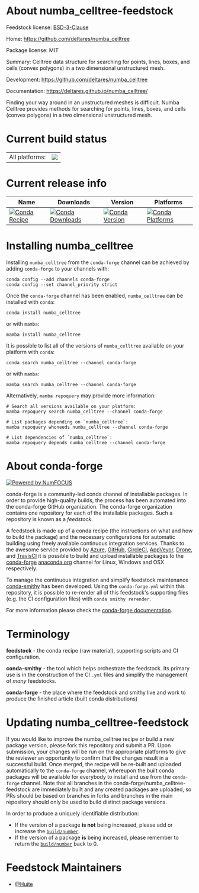 About numba_celltree-feedstock
==============================

Feedstock license: [BSD-3-Clause](https://github.com/conda-forge/numba_celltree-feedstock/blob/main/LICENSE.txt)

Home: https://github.com/deltares/numba_celltree

Package license: MIT

Summary: Celltree data structure for searching for points, lines, boxes, and cells
(convex polygons) in a two dimensional unstructured mesh.


Development: https://github.com/deltares/numba_celltree

Documentation: https://deltares.github.io/numba_celltree/

Finding your way around in an unstructured meshes is difficult. Numba Celltree
provides methods for searching for points, lines, boxes, and cells (convex
polygons) in a two dimensional unstructured mesh.


Current build status
====================


<table><tr><td>All platforms:</td>
    <td>
      <a href="https://dev.azure.com/conda-forge/feedstock-builds/_build/latest?definitionId=14871&branchName=main">
        <img src="https://dev.azure.com/conda-forge/feedstock-builds/_apis/build/status/numba_celltree-feedstock?branchName=main">
      </a>
    </td>
  </tr>
</table>

Current release info
====================

| Name | Downloads | Version | Platforms |
| --- | --- | --- | --- |
| [![Conda Recipe](https://img.shields.io/badge/recipe-numba_celltree-green.svg)](https://anaconda.org/conda-forge/numba_celltree) | [![Conda Downloads](https://img.shields.io/conda/dn/conda-forge/numba_celltree.svg)](https://anaconda.org/conda-forge/numba_celltree) | [![Conda Version](https://img.shields.io/conda/vn/conda-forge/numba_celltree.svg)](https://anaconda.org/conda-forge/numba_celltree) | [![Conda Platforms](https://img.shields.io/conda/pn/conda-forge/numba_celltree.svg)](https://anaconda.org/conda-forge/numba_celltree) |

Installing numba_celltree
=========================

Installing `numba_celltree` from the `conda-forge` channel can be achieved by adding `conda-forge` to your channels with:

```
conda config --add channels conda-forge
conda config --set channel_priority strict
```

Once the `conda-forge` channel has been enabled, `numba_celltree` can be installed with `conda`:

```
conda install numba_celltree
```

or with `mamba`:

```
mamba install numba_celltree
```

It is possible to list all of the versions of `numba_celltree` available on your platform with `conda`:

```
conda search numba_celltree --channel conda-forge
```

or with `mamba`:

```
mamba search numba_celltree --channel conda-forge
```

Alternatively, `mamba repoquery` may provide more information:

```
# Search all versions available on your platform:
mamba repoquery search numba_celltree --channel conda-forge

# List packages depending on `numba_celltree`:
mamba repoquery whoneeds numba_celltree --channel conda-forge

# List dependencies of `numba_celltree`:
mamba repoquery depends numba_celltree --channel conda-forge
```


About conda-forge
=================

[![Powered by
NumFOCUS](https://img.shields.io/badge/powered%20by-NumFOCUS-orange.svg?style=flat&colorA=E1523D&colorB=007D8A)](https://numfocus.org)

conda-forge is a community-led conda channel of installable packages.
In order to provide high-quality builds, the process has been automated into the
conda-forge GitHub organization. The conda-forge organization contains one repository
for each of the installable packages. Such a repository is known as a *feedstock*.

A feedstock is made up of a conda recipe (the instructions on what and how to build
the package) and the necessary configurations for automatic building using freely
available continuous integration services. Thanks to the awesome service provided by
[Azure](https://azure.microsoft.com/en-us/services/devops/), [GitHub](https://github.com/),
[CircleCI](https://circleci.com/), [AppVeyor](https://www.appveyor.com/),
[Drone](https://cloud.drone.io/welcome), and [TravisCI](https://travis-ci.com/)
it is possible to build and upload installable packages to the
[conda-forge](https://anaconda.org/conda-forge) [anaconda.org](https://anaconda.org/)
channel for Linux, Windows and OSX respectively.

To manage the continuous integration and simplify feedstock maintenance
[conda-smithy](https://github.com/conda-forge/conda-smithy) has been developed.
Using the ``conda-forge.yml`` within this repository, it is possible to re-render all of
this feedstock's supporting files (e.g. the CI configuration files) with ``conda smithy rerender``.

For more information please check the [conda-forge documentation](https://conda-forge.org/docs/).

Terminology
===========

**feedstock** - the conda recipe (raw material), supporting scripts and CI configuration.

**conda-smithy** - the tool which helps orchestrate the feedstock.
                   Its primary use is in the construction of the CI ``.yml`` files
                   and simplify the management of *many* feedstocks.

**conda-forge** - the place where the feedstock and smithy live and work to
                  produce the finished article (built conda distributions)


Updating numba_celltree-feedstock
=================================

If you would like to improve the numba_celltree recipe or build a new
package version, please fork this repository and submit a PR. Upon submission,
your changes will be run on the appropriate platforms to give the reviewer an
opportunity to confirm that the changes result in a successful build. Once
merged, the recipe will be re-built and uploaded automatically to the
`conda-forge` channel, whereupon the built conda packages will be available for
everybody to install and use from the `conda-forge` channel.
Note that all branches in the conda-forge/numba_celltree-feedstock are
immediately built and any created packages are uploaded, so PRs should be based
on branches in forks and branches in the main repository should only be used to
build distinct package versions.

In order to produce a uniquely identifiable distribution:
 * If the version of a package **is not** being increased, please add or increase
   the [``build/number``](https://docs.conda.io/projects/conda-build/en/latest/resources/define-metadata.html#build-number-and-string).
 * If the version of a package **is** being increased, please remember to return
   the [``build/number``](https://docs.conda.io/projects/conda-build/en/latest/resources/define-metadata.html#build-number-and-string)
   back to 0.

Feedstock Maintainers
=====================

* [@Huite](https://github.com/Huite/)

